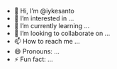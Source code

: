 - 👋 Hi, I’m @iykesanto
- 👀 I’m interested in ...
- 🌱 I’m currently learning ...
- 💞️ I’m looking to collaborate on ...
- 📫 How to reach me ...
- 😄 Pronouns: ...
- ⚡ Fun fact: ...

<!---
iykesanto/iykesanto is a ✨ special ✨ repository because its `README.md` (this file) appears on your GitHub profile.
You can click the Preview link to take a look at your changes.
--->
